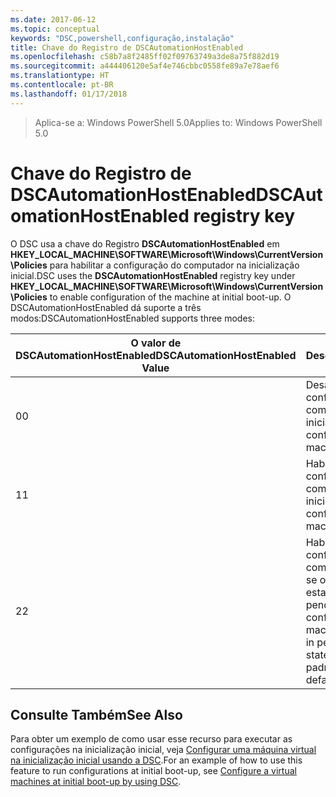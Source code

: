 ```yaml
---
ms.date: 2017-06-12
ms.topic: conceptual
keywords: "DSC,powershell,configuração,instalação"
title: Chave do Registro de DSCAutomationHostEnabled
ms.openlocfilehash: c58b7a8f2485ff02f09763749a3de8a75f882d19
ms.sourcegitcommit: a444406120e5af4e746cbbc0558fe89a7e78aef6
ms.translationtype: HT
ms.contentlocale: pt-BR
ms.lasthandoff: 01/17/2018
---
```

><span data-ttu-id="da84f-103">Aplica-se a: Windows PowerShell 5.0</span><span class="sxs-lookup"><span data-stu-id="da84f-103">Applies to: Windows PowerShell 5.0</span></span>

# <a name="dscautomationhostenabled-registry-key"></a><span data-ttu-id="da84f-104">Chave do Registro de DSCAutomationHostEnabled</span><span class="sxs-lookup"><span data-stu-id="da84f-104">DSCAutomationHostEnabled registry key</span></span>

<span data-ttu-id="da84f-105">O DSC usa a chave do Registro **DSCAutomationHostEnabled** em **HKEY_LOCAL_MACHINE\SOFTWARE\Microsoft\Windows\CurrentVersion\Policies** para habilitar a configuração do computador na inicialização inicial.</span><span class="sxs-lookup"><span data-stu-id="da84f-105">DSC uses the **DSCAutomationHostEnabled** registry key under **HKEY_LOCAL_MACHINE\SOFTWARE\Microsoft\Windows\CurrentVersion\Policies** to enable configuration of the machine at initial boot-up.</span></span>
<span data-ttu-id="da84f-106">O DSCAutomationHostEnabled dá suporte a três modos:</span><span class="sxs-lookup"><span data-stu-id="da84f-106">DSCAutomationHostEnabled supports three modes:</span></span>

|  <span data-ttu-id="da84f-107">O valor de DSCAutomationHostEnabled</span><span class="sxs-lookup"><span data-stu-id="da84f-107">DSCAutomationHostEnabled Value</span></span>  |  <span data-ttu-id="da84f-108">Descrição</span><span class="sxs-lookup"><span data-stu-id="da84f-108">Description</span></span>   | 
|---|---| 
<span data-ttu-id="da84f-109">0</span><span class="sxs-lookup"><span data-stu-id="da84f-109">0</span></span> | <span data-ttu-id="da84f-110">Desabilite a configuração do computador na inicialização.</span><span class="sxs-lookup"><span data-stu-id="da84f-110">Disable configuring the machine at boot-up.</span></span> |
<span data-ttu-id="da84f-111">1</span><span class="sxs-lookup"><span data-stu-id="da84f-111">1</span></span> | <span data-ttu-id="da84f-112">Habilite a configuração do computador na inicialização.</span><span class="sxs-lookup"><span data-stu-id="da84f-112">Enable configuring the machine at boot-up.</span></span> |
<span data-ttu-id="da84f-113">2</span><span class="sxs-lookup"><span data-stu-id="da84f-113">2</span></span> | <span data-ttu-id="da84f-114">Habilite a configuração do computador somente se o DSC estiver no estado atual ou pendente.</span><span class="sxs-lookup"><span data-stu-id="da84f-114">Enable configuring the machine only if DSC is in pending or current state.</span></span> <span data-ttu-id="da84f-115">Este é o valor padrão.</span><span class="sxs-lookup"><span data-stu-id="da84f-115">This is the default value.</span></span> |

## <a name="see-also"></a><span data-ttu-id="da84f-116">Consulte Também</span><span class="sxs-lookup"><span data-stu-id="da84f-116">See Also</span></span>

<span data-ttu-id="da84f-117">Para obter um exemplo de como usar esse recurso para executar as configurações na inicialização inicial, veja [Configurar uma máquina virtual na inicialização inicial usando a DSC](bootstrapDsc.md).</span><span class="sxs-lookup"><span data-stu-id="da84f-117">For an example of how to use this feature to run configurations at initial boot-up, see [Configure a virtual machines at initial boot-up by using DSC](bootstrapDsc.md).</span></span>


